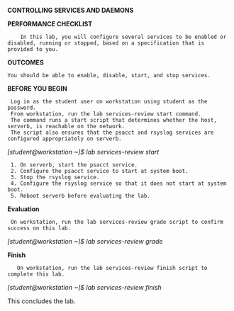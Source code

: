 **CONTROLLING SERVICES AND DAEMONS**

**PERFORMANCE CHECKLIST**

        In this lab, you will configure several services to be enabled or disabled, running or stopped, based on a specification that is provided to you.
        
**OUTCOMES**

    You should be able to enable, disable, start, and stop services.
    
**BEFORE YOU BEGIN**

     Log in as the student user on workstation using student as the password. 
     From workstation, run the lab services-review start command. 
     The command runs a start script that determines whether the host, serverb, is reachable on the network. 
     The script also ensures that the psacct and rsyslog services are configured appropriately on serverb. 
*[student@workstation ~]$ lab services-review start*

     1. On serverb, start the psacct service.
     2. Configure the psacct service to start at system boot.
     3. Stop the rsyslog service.
     4. Configure the rsyslog service so that it does not start at system boot.
     5. Reboot serverb before evaluating the lab.

**Evaluation**

     On workstation, run the lab services-review grade script to confirm success on this lab.
     
 *[student@workstation ~]$ lab services-review grade*
 
**Finish**

       On workstation, run the lab services-review finish script to complete this lab.
 *[student@workstation ~]$ lab services-review finish*

   This concludes the lab. 
